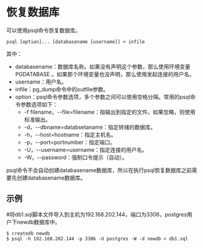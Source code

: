 # 恢复数据库<a name="ZH-CN_TOPIC_0230590573"></a>

可以使用psql命令恢复数据库。

```
psql [option]... [databasename [username]] < infile
```

其中：

-   databasename：数据库名称。如果没有声明这个参数，那么使用环境变量 PGDATABASE 。如果那个环境变量也没声明，那么使用发起连接的用户名。
-   username：用户名。
-   infile：pg\_dump命令中的outfile参数。
-   option：psql命令参数选项，多个参数之间可以使用空格分隔。常用的psql命令参数选项如下：
    -   -f filename，--file=filename：指输出到指定的文件。如果忽略，则使用标准输出。
    -   -d，--dbname=databsetaname：指定转储的数据库。
    -   -h，--host=hostname：指定主机名。
    -   -p，--port=portnumber：指定端口。
    -   -U，--username=username：指定连接的用户名。
    -   -W，--password：强制口令提示（自动）。


psql命令不会自动创建databasename数据库，所以在执行psql恢复数据库之前需要先创建databasename数据库。

## 示例<a name="section207605920321"></a>

\#将db1.sql脚本文件导入到主机为192.168.202.144，端口为3306，postgres用户下newdb数据库中。

```
$ createdb newdb
$ psql -h 192.168.202.144 -p 3306 -U postgres -W -d newdb < db1.sql
```

